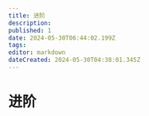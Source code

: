 ```yaml
---
title: 进阶
description: 
published: 1
date: 2024-05-30T06:44:02.199Z
tags: 
editor: markdown
dateCreated: 2024-05-30T04:38:01.345Z
---
```


# 进阶
